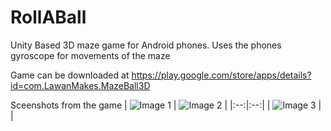 # RollABall
Unity Based 3D maze game for Android phones. Uses the phones gyroscope for movements of the maze

Game can be downloaded at https://play.google.com/store/apps/details?id=com.LawanMakes.MazeBall3D

Sceenshots from the game 
| ![Image 1](./Screenshots/Level1.jpg) | ![Image 2](./Screenshots/Level2.jpg) |
|:--:|:--:|
| ![Image 3](./Screenshots/Level3.jpg) |  |